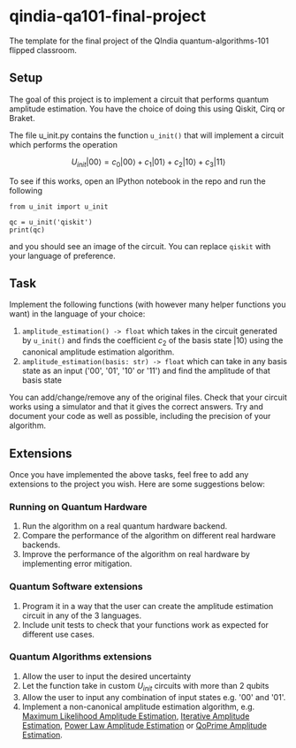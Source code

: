 # qindia-qa101-final-project
The template for the final project of the QIndia quantum-algorithms-101 flipped classroom.

## Setup
The goal of this project is to implement a circuit that performs quantum amplitude estimation. You have the choice of doing this using Qiskit, Cirq or Braket.

The file u_init.py contains the function `u_init()` that will implement a circuit which performs the operation 

$$U_{init}|00\rangle = c_0|00\rangle + c_1|01\rangle + c_2|10\rangle + c_3|11\rangle$$

To see if this works, open an IPython notebook in the repo and run the following

```
from u_init import u_init

qc = u_init('qiskit')
print(qc)
```

and you should see an image of the circuit. You can replace `qiskit` with your language of preference.

## Task
Implement the following functions (with however many helper functions you want) in the language of your choice:
 1. `amplitude_estimation() -> float` which takes in the circuit generated by `u_init()` and finds the coefficient $c_2$ of the basis state $|10\rangle$ using the canonical amplitude estimation algorithm.
 2. `amplitude_estimation(basis: str) -> float` which can take in any basis state as an input ('00', '01', '10' or '11') and find the amplitude of that basis state

You can add/change/remove any of the original files. Check that your circuit works using a simulator and that it gives the correct answers. Try and document your code as well as possible, including the precision of your algorithm.

## Extensions
Once you have implemented the above tasks, feel free to add any extensions to the project you wish. Here are some suggestions below:

### Running on Quantum Hardware
 1. Run the algorithm on a real quantum hardware backend.
 2. Compare the performance of the algorithm on different real hardware backends.
 3. Improve the performance of the algorithm on real hardware by implementing error mitigation.

### Quantum Software extensions
 1. Program it in a way that the user can create the amplitude estimation circuit in any of the 3 languages.
 2. Include unit tests to check that your functions work as expected for different use cases.

### Quantum Algorithms extensions
 1. Allow the user to input the desired uncertainty
 2. Let the function take in custom $U_{init}$ circuits with more than 2 qubits
 3. Allow the user to input any combination of input states e.g. '00' and '01'.  
 4. Implement a non-canonical amplitude estimation algorithm, e.g. [Maximum Likelihood Amplitude Estimation](https://link.springer.com/article/10.1007/s11128-019-2565-2), [Iterative Amplitude Estimation](https://www.nature.com/articles/s41534-021-00379-1), [Power Law Amplitude Estimation](https://arxiv.org/abs/2012.03348) or [QoPrime Amplitude Estimation](https://arxiv.org/abs/2012.03348).

